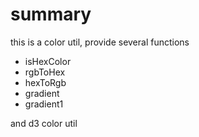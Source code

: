 # summary
this is a color util, provide several functions

+ isHexColor
+ rgbToHex
+ hexToRgb
+ gradient
+ gradient1

and d3 color util
